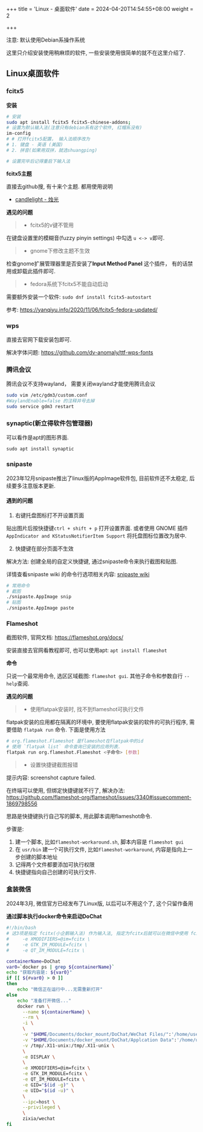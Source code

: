 +++
title = 'Linux - 桌面软件'
date = 2024-04-20T14:54:55+08:00
weight = 2

+++

注意: 默认使用Debian系操作系统

这里只介绍安装使用稍麻烦的软件, 一些安装使用很简单的就不在这里介绍了.

## Linux桌面软件

### fcitx5

**安装**

``` bash
# 安装
sudo apt install fcitx5 fcitx5-chinese-addons;
# 设置为默认输入法(注意只有debian系有这个软件, 红帽系没有)
im-config
# # 打开fcitx5配置， 输入法顺序改为
# 1. 键盘 - 英语 (美国)
# 2. 拼音(如果用双拼，就选shuangping)

# 设置完毕后记得重启下输入法
```

**fcitx5主题**

直接去github搜, 有十来个主题. 都用使用说明

* [candlelight - 烛光](https://github.com/thep0y/fcitx5-themes-candlelight)

**遇见的问题**

> * fcitx5的v键不管用

在键盘设置里的模糊音(fuzzy pinyin settings) 中勾选 `u <-> v`即可.

> * gnome下修改主题不生效

检查gnome扩展管理器里是否安装了**Input Method Panel** 这个插件， 有的话禁用或卸载此插件即可.

> * fedora系统下fcitx5不能自动启动

需要额外安装一个软件: `sudo dnf install fcitx5-autostart`

参考: https://yanqiyu.info/2020/11/06/fcitx5-fedora-updated/

### wps

直接去官网下载安装包即可.

解决字体问题: https://github.com/dv-anomaly/ttf-wps-fonts

### 腾讯会议

腾讯会议不支持wayland， 需要关闭wayland才能使用腾讯会议

``` bash
sudo vim /etc/gdm3/custom.conf
#WaylandEnable=false 的注释井号去掉
sudo service gdm3 restart
```
### synaptic(新立得软件包管理器)

可以看作是apt的图形界面.

`sudo apt install synaptic`

### snipaste

2023年12月snipaste推出了linux版的AppImage软件包, 目前软件还不太稳定, 后续要多注意版本更新.

#### 遇到的问题

1. 右键托盘图标打不开设置页面

贴出图片后按快捷键`ctrl + shift + p` 打开设置界面. 或者使用 GNOME 插件`AppIndicator and KStatusNotifierItem Support` 将托盘图标位置改为居中.

2. 快捷键在部分页面不生效

解决方法: 创建全局的自定义快捷键, 通过snipaste命令来执行截图和贴图. 

详情查看snipaste wiki 的命令行选项相关内容: [snipaste wiki](https://github.com/Snipaste/feedback/wiki)

``` bash
# 常用命令
# 截图
./snipaste.AppImage snip
# 贴图
./snipaste.AppImage paste
```

### Flameshot

截图软件, 官网文档: https://flameshot.org/docs/

安装直接去官网看教程即可, 也可以使用apt: `apt install flameshot`

**命令**

只说一个最常用命令, 选区区域截图: `flameshot gui`. 其他子命令和参数自行 `--help`查阅.

**遇见的问题**

> * 使用flatpak安装时, 找不到flameshot可执行文件

flatpak安装的应用都在隔离的环境中, 要使用flatpak安装的软件的可执行程序, 需要借助 `flatpak run` 命令. 下面是使用方法

``` bash
# org.flameshot.Flameshot 是flameshot在flatpak中的id
# 使用 `flatpak list` 命令查询已安装的应用列表.
flatpak run org.flameshot.Flameshot <子命令> [参数]
```

> * 设置快捷键截图报错

提示内容: screenshot capture failed.  

在终端可以使用, 但绑定快捷键就不行了, 解决办法: https://github.com/flameshot-org/flameshot/issues/3340#issuecomment-1869798556

思路是快捷键执行自己写的脚本, 用此脚本调用flameshot命令.

步骤是:

1. 建一个脚本, 比如`flameshot-workaround.sh`, 脚本内容是 `flameshot gui`
2. 在 `usr/bin` 建一个可执行文件, 比如`flameshot-workaround`, 内容是指向上一步创建的脚本地址
3. 记得两个文件都要添加可执行权限
4. 快捷键指向自己创建的可执行文件.



### 盒装微信

2024年3月, 微信官方已经发布了Linux版, 以后可以不用这个了, 这个只留作备用

**通过脚本执行docker命令来启动DoChat**

``` bash
#!/bin/bash
# 这3项是指定 fcitx(小企鹅输入法) 作为输入法, 指定为fcitx后就可以在微信中使用 fcitx 或者搜狗输入法了. 指定为ibus就可以在微信中使用ibus 
# 	  -e XMODIFIERS=@im=fcitx \
#	  -e GTK_IM_MODULE=fcitx \
#	  -e QT_IM_MODULE=fcitx \

containerName=DoChat
var0=`docker ps | grep ${containerName}`
echo "获取内容是: ${var0}"
if [[ ${#var0} > 0 ]]
then
	echo "微信正在运行中...无需重新打开"
else
	echo "准备打开微信..."
	docker run \
	  --name ${containerName} \
	  --rm \
	  -i \
	  \
	  -v "$HOME/Documents/docker_mount/DoChat/WeChat Files/":'/home/user/WeChat Files/' \
	  -v "$HOME/Documents/docker_mount/DoChat/Applcation Data":'/home/user/.wine/drive_c/users/user/Application Data/' \
	  -v /tmp/.X11-unix:/tmp/.X11-unix \
	  \
	  -e DISPLAY \
	  \
	  -e XMODIFIERS=@im=fcitx \
	  -e GTK_IM_MODULE=fcitx \
	  -e QT_IM_MODULE=fcitx \
	  -e GID="$(id -g)" \
	  -e UID="$(id -u)" \
	  \
	  --ipc=host \
	  --privileged \
	  \
	  zixia/wechat
fi
```

